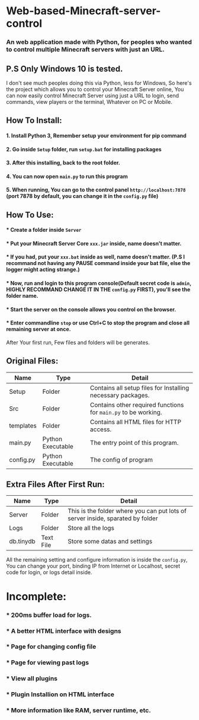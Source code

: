 # Web-based-Minecraft-server-control
### An web application made with Python, for peoples who wanted to control multiple Minecraft servers with just an URL.
## P.S Only Windows 10 is tested.
I don't see much peoples doing this via Python, less for Windows,
So here's the project which allows you to control your Minecraft Server online,
You can now easily control Minecraft Server using just a URL to login, send commands, view players or the terminal,
Whatever on PC or Mobile.

## How To Install:
#### 1. Install Python 3, Remember setup your environment for pip command
#### 2. Go inside `Setup` folder, run `setup.bat` for installing packages
#### 3. After this installing, back to the root folder.
#### 4. You can now open `main.py` to run this program
#### 5. When running, You can go to the control panel `http://localhost:7878` (port 7878 by default, you can change it in the `config.py` file)

## How To Use:
#### * Create a folder inside `Server`
#### * Put your Minecraft Server Core `xxx.jar` inside, name doesn't matter.
#### * If you had, put your `xxx.bat` inside as well, name doesn't matter. (P.S I recommand not having any PAUSE command inside your bat file, else the logger might acting strange.)
#### * Now, run and login to this program console(Default secret code is `admin`, HIGHLY RECOMMAND CHANGE IT IN THE `config.py` FIRST), you'll see the folder name.
#### * Start the server on the console allows you control on the browser.
#### * Enter commandline `stop` or use Ctrl+C to stop the program and close all remaining server at once.


After Your first run, Few files and folders will be generates.
## Original Files:
| Name | Type | Detail |
| --------------- | --------------- | --------------- |
| Setup | Folder | Contains all setup files for Installing necessary packages. |
| Src | Folder | Contains other required functions for `main.py` to be working. |
| templates | Folder | Contains all HTML files for HTTP access. |
| main.py | Python Executable | The entry point of this program. |
| config.py | Python Executable | The config of program |
## Extra Files After First Run:
| Name | Type | Detail |
| --------------- | --------------- | --------------- |
| Server | Folder | This is the folder where you can put lots of server inside, sparated by folder |
| Logs | Folder | Store all the logs |
| db.tinydb | Text File | Store some datas and settings |

All the remaining setting and configure information is inside the `config.py`,
You can change your port, binding IP from Internet or Localhost, secret code for login, or logs detail inside.

# Incomplete:
### * 200ms buffer load for logs.
### * A better HTML interface with designs
### * Page for changing config file
### * Page for viewing past logs
### * View all plugins
### * Plugin Installion on HTML interface
### * More information like RAM, server runtime, etc.
